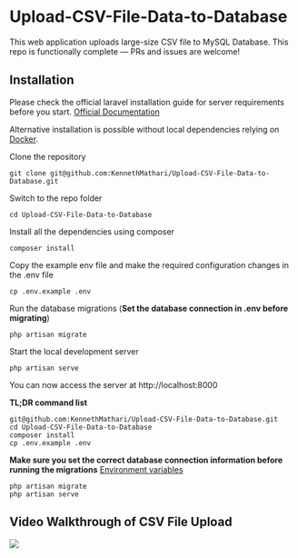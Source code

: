 # Upload-CSV-File-Data-to-Database

This web application uploads large-size CSV file to MySQL Database.
This repo is functionally complete — PRs and issues are welcome!

## Installation

Please check the official laravel installation guide for server requirements before you start. [Official Documentation](https://laravel.com/docs/5.4/installation#installation)

Alternative installation is possible without local dependencies relying on [Docker](#docker).

Clone the repository

    git clone git@github.com:KennethMathari/Upload-CSV-File-Data-to-Database.git

Switch to the repo folder

    cd Upload-CSV-File-Data-to-Database

Install all the dependencies using composer

    composer install

Copy the example env file and make the required configuration changes in the .env file

    cp .env.example .env

Run the database migrations (**Set the database connection in .env before migrating**)

    php artisan migrate

Start the local development server

    php artisan serve

You can now access the server at http://localhost:8000

**TL;DR command list**

    git@github.com:KennethMathari/Upload-CSV-File-Data-to-Database.git
    cd Upload-CSV-File-Data-to-Database
    composer install
    cp .env.example .env

**Make sure you set the correct database connection information before running the migrations** [Environment variables](#environment-variables)

    php artisan migrate
    php artisan serve

## Video Walkthrough of CSV File Upload

<img src="UploadCSV.gif">
